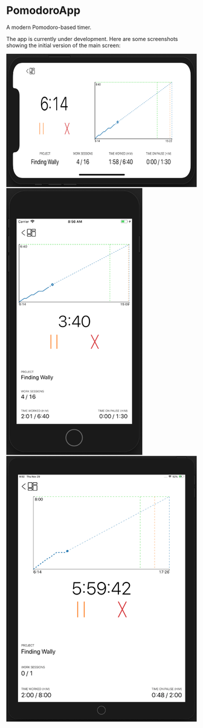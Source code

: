# PomodoroApp
A modern Pomodoro-based timer.

The app is currently under development. Here are some screenshots showing the initial version of the main screen:

<img src="https://github.com/luisfmiranda/PomodoroApp/blob/master/iOS/PomodoroApp/Screenshots/iphone_x_land-timer-alpha1.png" data-canonical-src="https://github.com/luisfmiranda/PomodoroApp/blob/master/iOS/PomodoroApp/Screenshots/iphone_x_land-timer-alpha1.png" width="707" height="353" />

<img src="https://github.com/luisfmiranda/PomodoroApp/blob/master/iOS/PomodoroApp/Screenshots/iphone_8%2B_por-timer-alpha1.png" data-canonical-src="https://github.com/luisfmiranda/PomodoroApp/blob/master/iOS/PomodoroApp/Screenshots/iphone_8%2B_por-timer-alpha1.png" width="360" height="707" />

<img src="https://github.com/luisfmiranda/PomodoroApp/blob/master/iOS/PomodoroApp/Screenshots/ipad_pro_10_por-timer-alpha1.png" data-canonical-src="https://github.com/luisfmiranda/PomodoroApp/blob/master/iOS/PomodoroApp/Screenshots/ipad_pro_10_por-timer-alpha1.png" width="514" height="704" />
